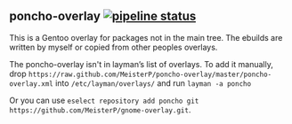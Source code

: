 poncho-overlay [![pipeline status](https://0xacab.org/Poncho/poncho-overlay/badges/master/pipeline.svg)](https://0xacab.org/Poncho/poncho-overlay/pipelines)
--------------

This is a Gentoo overlay for packages not in the main tree.
The ebuilds are written by myself or copied from other peoples overlays.

The poncho-overlay isn't in layman’s list of overlays. To add it manually, drop
`https://raw.github.com/MeisterP/poncho-overlay/master/poncho-overlay.xml`
into `/etc/layman/overlays/` and run `layman -a poncho`

Or you can use `eselect repository add poncho git https://github.com/MeisterP/gnome-overlay.git`.
